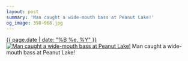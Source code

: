 ```yaml
---
layout: post
summary: 'Man caught a wide-mouth bass at Peanut Lake!'
og_image: 398-968.jpg
---
```


<p>
  <time><a href="/398">{{ page.date | date: "%B %e, %Y" }}</a></time>
  <a href="/398"><img src="{{ site.assets_url }}/398-484.jpg" srcset="{{ site.assets_url }}/398-968.jpg 968w, {{ site.assets_url }}/398-726.jpg 726w, {{ site.assets_url }}/398-484.jpg 484w, {{ site.assets_url }}/398-242.jpg 242w" sizes="(min-width: 700px) 50vw, calc(100vw - 2rem)" alt="Man caught a wide-mouth bass at Peanut Lake!" /></a>
  <span>Man caught a wide-mouth bass at Peanut Lake!</span>
</p>
